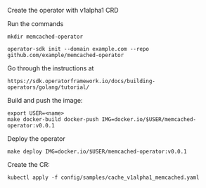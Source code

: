 Create the operator with v1alpha1 CRD

Run the commands

```
mkdir memcached-operator
```

```
operator-sdk init --domain example.com --repo github.com/example/memcached-operator
```

Go through the instructions at 
```
https://sdk.operatorframework.io/docs/building-operators/golang/tutorial/
```

Build and push the image:

```
export USER=<name>
make docker-build docker-push IMG=docker.io/$USER/memcached-operator:v0.0.1
```

Deploy the operator
```
make deploy IMG=docker.io/$USER/memcached-operator:v0.0.1
```

Create the CR:
```
kubectl apply -f config/samples/cache_v1alpha1_memcached.yaml
```
